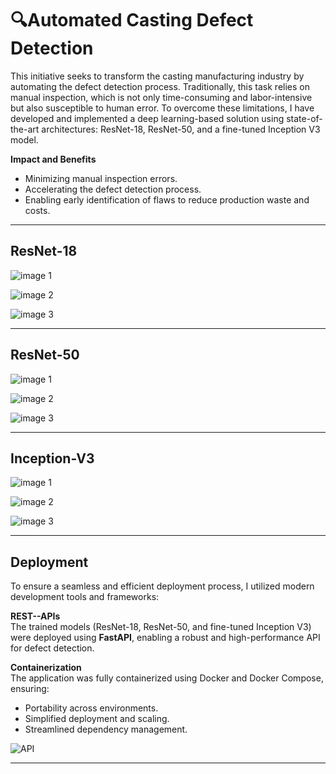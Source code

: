 # 🔍Automated Casting Defect Detection

This initiative seeks to transform the casting manufacturing industry by automating the defect detection process. Traditionally, this task relies on manual inspection, which is not only time-consuming and labor-intensive but also susceptible to human error. To overcome these limitations, I have developed and implemented a deep learning-based solution using state-of-the-art architectures: ResNet-18, ResNet-50, and a fine-tuned Inception V3 model.

**Impact and Benefits**  

- Minimizing manual inspection errors.  
- Accelerating the defect detection process.  
- Enabling early identification of flaws to reduce production waste and costs.  

---

## ResNet-18

![image 1](results/ResNet-18/accuracy_loss_plot.png)

![image 2](results/ResNet-18/precision_recall_f1_plot.png)

![image 3](results/ResNet-18/threshold/roc_and_confusion_th=0.1.png)

---

## ResNet-50

![image 1](results/ResNet-50/accuracy_loss_plot.png)

![image 2](results/ResNet-50/precision_recall_f1_plot.png)

![image 3](results/ResNet-50/threshold/roc_and_confusion_th=0.1.png)

---

## Inception-V3

![image 1](results/Inception-v3/accuracy_loss_plot.png)

![image 2](results/Inception-v3/precision_recall_f1_plot.png)

![image 3](results/Inception-v3/roc_and_confusion_th=0.4.png)

---

## Deployment  

To ensure a seamless and efficient deployment process, I utilized modern development tools and frameworks:  

**REST--APIs**  
   The trained models (ResNet-18, ResNet-50, and fine-tuned Inception V3) were deployed using **FastAPI**, enabling a robust and high-performance API for defect detection.  

**Containerization**  
The application was fully containerized using Docker and Docker Compose, ensuring:  

- Portability across environments.  
- Simplified deployment and scaling.  
- Streamlined dependency management.

![API](results/API.png)

---
